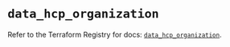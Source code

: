 # `data_hcp_organization`

Refer to the Terraform Registry for docs: [`data_hcp_organization`](https://registry.terraform.io/providers/hashicorp/hcp/0.84.1/docs/data-sources/organization).
